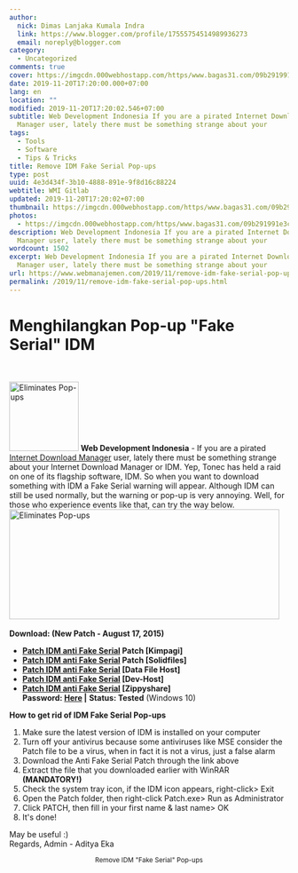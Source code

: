 ```yaml
---
author:
  nick: Dimas Lanjaka Kumala Indra
  link: https://www.blogger.com/profile/17555754514989936273
  email: noreply@blogger.com
category:
  - Uncategorized
comments: true
cover: https://imgcdn.000webhostapp.com/https/www.bagas31.com/09b291991e3c6af733a56a80694b83bc.png
date: 2019-11-20T17:20:00.000+07:00
lang: en
location: ""
modified: 2019-11-20T17:20:02.546+07:00
subtitle: Web Development Indonesia If you are a pirated Internet Download
  Manager user, lately there must be something strange about your
tags:
  - Tools
  - Software
  - Tips & Tricks
title: Remove IDM Fake Serial Pop-ups
type: post
uuid: 4e3d434f-3b10-4888-891e-9f8d16c88224
webtitle: WMI Gitlab
updated: 2019-11-20T17:20:02+07:00
thumbnail: https://imgcdn.000webhostapp.com/https/www.bagas31.com/09b291991e3c6af733a56a80694b83bc.png
photos:
  - https://imgcdn.000webhostapp.com/https/www.bagas31.com/09b291991e3c6af733a56a80694b83bc.png
description: Web Development Indonesia If you are a pirated Internet Download
  Manager user, lately there must be something strange about your
wordcount: 1502
excerpt: Web Development Indonesia If you are a pirated Internet Download
  Manager user, lately there must be something strange about your
url: https://www.webmanajemen.com/2019/11/remove-idm-fake-serial-pop-ups.html
permalink: /2019/11/remove-idm-fake-serial-pop-ups.html
---
```


<h1 for="title" class="notranslate">Menghilangkan Pop-up "Fake Serial" IDM</h1><div id="A-G-C" date="19 Nov 2019 10:14:25"><div id="agcontent"><link rel="stylesheet" src="https://cdn.jsdelivr.net/gh/dimaslanjaka/Web-Manajemen@master/AGC/css/bagas31.css"><div class="post_content entry-content"><div class="cumplung"><br></div><p> <a href="https://web-manajemen.blogspot.com/p/search.html?q=IDMFake%20png" target="_blank" rel="noopener" class="notranslate"><img class="alignleft size-full wp-image-8906" src="https://imgcdn.000webhostapp.com/https/www.bagas31.com/09b291991e3c6af733a56a80694b83bc.png" alt="Eliminates Pop-ups" width="125" height="125"></a> <span class="notranslate"> <strong>Web Development Indonesia</strong> - If you are a pirated <a href="https://web-manajemen.blogspot.com/p/search.html?q=menghilangkan%20pop%20up%20fake%20serial%20idm" target="_blank" rel="noopener" class="notranslate">Internet Download Manager</a> user, lately there must be something strange about your Internet Download Manager or IDM.</span> <span class="notranslate"> Yep, Tonec has held a raid on one of its flagship software, IDM.</span> <span class="notranslate"> So when you want to download something with IDM a Fake Serial warning will appear.</span> <span class="notranslate"> Although IDM can still be used normally, but the warning or pop-up is very annoying.</span> <span class="notranslate"> Well, for those who experience events like that, can try the way below.</span> <br><img class="aligncenter size-full wp-image-8904" src="https://imgcdn.000webhostapp.com/https/www.bagas31.com/3cb2055fcfe1371b193e1335dced8608.jpeg" alt="Eliminates Pop-ups" width="487" height="198"><br><br> <span class="notranslate"> <strong>Download: <span>(New Patch - August 17, 2015)</span></strong></span> </p><ul><li> <span class="notranslate"> <strong><a title="Size: 0.6MB" class="notranslate bagas31-tooltip" href="https://dimaslanjaka.github.io/page/safelink.html?url=aHR0cDovL2FkZi5seS8xTXFIbDE=" rel="nofollow" target="_blank">Patch IDM anti Fake Serial</a> Patch [Kimpagi]</strong></span> </li><li> <span class="notranslate"> <strong><a title="Size: 0.6MB" class="notranslate bagas31-tooltip" href="https://dimaslanjaka.github.io/page/safelink.html?url=aHR0cDovL2FkZi5seS8xTXFIbXY=" rel="nofollow" target="_blank">Patch IDM anti Fake Serial</a> Patch [Solidfiles]</strong></span> </li><li> <span class="notranslate"> <strong><a title="Size: 0.6MB" class="notranslate bagas31-tooltip" href="https://dimaslanjaka.github.io/page/safelink.html?url=aHR0cDovL2FkZi5seS8xTXFIb3o=" rel="nofollow" target="_blank">Patch IDM anti Fake Serial</a> [Data File Host]</strong></span> </li><li> <span class="notranslate"> <strong><a title="Size: 0.6MB" class="notranslate bagas31-tooltip" href="https://dimaslanjaka.github.io/page/safelink.html?url=aHR0cDovL2FkZi5seS8xTXFIclk=" rel="nofollow" target="_blank">Patch IDM anti Fake Serial</a> [Dev-Host]</strong></span> </li><li> <span class="notranslate"> <strong><a title="Size: 0.6MB" class="notranslate bagas31-tooltip" href="https://dimaslanjaka.github.io/page/safelink.html?url=aHR0cDovL2FkZi5seS8xTXFIdDc=" rel="nofollow" target="_blank">Patch IDM anti Fake Serial</a> [Zippyshare]</strong></span> <div> <span class="notranslate"> <strong>Password: <a href="https://web-manajemen.blogspot.com/p/password.html?c=d3d3LmJhZ2FzMzEuY29t" target="_blank" alt="Click" title="Click" rel="follow">Here</a> |</strong></span> <span class="notranslate"> <strong>Status: <span>Tested</span></strong> (Windows 10)</span> </div></li></ul><style>.password{opacity:.6;transition:all 0.2s;cursor:pointer}.password:hover{opacity:1}</style><p> <span class="notranslate"> <strong>How to get rid of IDM Fake Serial Pop-ups</strong></span> </p><ol><li> <span class="notranslate"> Make sure the latest version of IDM is installed on your computer</span> </li><li> <span class="notranslate"> Turn off your antivirus because some antiviruses like MSE consider the Patch file to be a virus, when in fact it is not a virus, just a false alarm</span> </li><li> <span class="notranslate"> Download the Anti Fake Serial Patch through the link above</span> </li><li> <span class="notranslate"> Extract the file that you downloaded earlier with WinRAR <strong>(MANDATORY!)</strong></span> </li><li> <span class="notranslate"> Check the system tray icon, if the IDM icon appears, right-click&gt; Exit</span> </li><li> <span class="notranslate"> Open the Patch folder, then right-click Patch.exe&gt; ​​Run as Administrator</span> </li><li> <span class="notranslate"> Click PATCH, then fill in your first name &amp; last name&gt; OK</span> </li><li> <span class="notranslate"> It's done!</span> </li></ol><p> <span class="notranslate"> May be useful :)</span> <br> <span class="notranslate"> Regards, Admin - Aditya Eka</span> </p><div itemprop="publisher" itemscope="" itemtype="https://schema.org/Organization"></div></div><center> <span class="notranslate"> <small>Remove IDM "Fake Serial" Pop-ups</small></span> </center></div></div>  <script src="https://codepen.io/dimaslanjaka/pen/aQRrbR.js"></script>